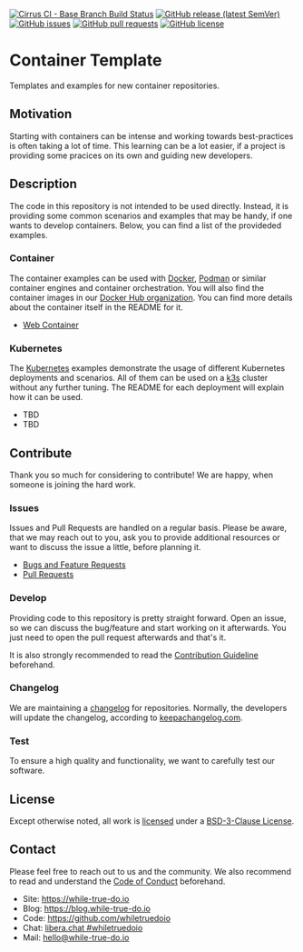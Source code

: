 <!--
reference: https://www.makeareadme.com/
reference: https://commonmark.org/
-->

[![Cirrus CI - Base Branch Build Status](https://img.shields.io/cirrus/github/whiletruedoio/container-template?logo=Cirrus-ci)](https://cirrus-ci.com/github/whiletruedoio/container-template)
[![GitHub release (latest SemVer)](https://img.shields.io/github/v/release/whiletruedoio/container-template?logo=GitHub&label=Release&sort=semver)](https://github.com/whiletruedoio/container-template/releases)
[![GitHub issues](https://img.shields.io/github/issues/whiletruedoio/container-template)](https://github.com/whiletruedoio/container-template/issues)
[![GitHub pull requests](https://img.shields.io/github/issues-pr/whiletruedoio/container-template)](https://github.com/whiletruedoio/container-template/pulls)
[![GitHub license](https://img.shields.io/github/license/whiletruedoio/container-template)](https://github.com/whiletruedoio/container-template/blob/main/LICENSE)

# Container Template

Templates and examples for new container repositories.

## Motivation

Starting with containers can be intense and working towards best-practices is
often taking a lot of time. This learning can be a lot easier, if a project is
providing some pracices on its own and guiding new developers.

## Description

The code in this repository is not intended to be used directly. Instead, it
is providing some common scenarios and examples that may be handy, if one wants
to develop containers. Below, you can find a list of the provideded examples.

### Container

The container examples can be used with [Docker](https://docker.com),
[Podman](https://podman.io) or similar container engines and container
orchestration. You will also find the container images in our
[Docker Hub organization](https://hub.docker.com/u/whiletruedoio). You can find
more details about the container itself in the README for it.

- [Web Container](./container/web/)

### Kubernetes

The [Kubernetes](https://kubernetes.io) examples demonstrate the usage of
different Kubernetes deployments and scenarios. All of them can be used on a
[k3s](https://k3s.io) cluster without any further tuning. The README for each
deployment will explain how it can be used.

- TBD
- TBD

## Contribute

Thank you so much for considering to contribute! We are happy, when someone is
joining the hard work.

### Issues

Issues and Pull Requests are handled on a regular basis. Please be aware, that
we may reach out to you, ask you to provide additional resources or want to
discuss the issue a little, before planning it.

- [Bugs and Feature Requests](https://github.com/whiletruedoio/container-template/issues)
- [Pull Requests](https://github.com/whiletruedoio/container-template/pulls)

### Develop

Providing code to this repository is pretty straight forward. Open an issue,
so we can discuss the bug/feature and start working on it afterwards. You just
need to open the pull request afterwards and that's it.

It is also strongly recommended to read the
[Contribution Guideline](https://github.com/whiletruedoio/.github/blob/main/docs/CONTRIBUTING.md)
beforehand.

### Changelog

We are maintaining a [changelog](CHANGELOG.md) for repositories. Normally, the
developers will update the changelog, according to
[keepachangelog.com](https://keepachangelog.com/).

### Test

To ensure a high quality and functionality, we want to carefully test our
software.

<!-- TODO: Test

Add your guideline, how to test.
How to execute the tests locally?
What is automatically done?

Optional: Use and link a docs/TEST.md
Optional: Provide additional test scripts and helpers in tests/
-->

## License

Except otherwise noted, all work is [licensed](LICENSE) under a
[BSD-3-Clause License](https://opensource.org/licenses/BSD-3-Clause).

<!-- TODO: License

Adapt the LICENSE to your needs.
-->

## Contact

Please feel free to reach out to us and the community. We also recommend to read
and understand the
[Code of Conduct](https://github.com/whiletruedoio/.github/blob/main/docs/CODE_OF_CONDUCT.md)
beforehand.

- Site: <https://while-true-do.io>
- Blog: <https://blog.while-true-do.io>
- Code: <https://github.com/whiletruedoio>
- Chat: [libera.chat #whiletruedoio](https://web.libera.chat/gamja/#whiletruedo)
- Mail: [hello@while-true-do.io](mailto:hello@while-true-do.io)
